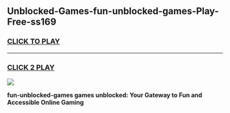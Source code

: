 
## Unblocked-Games-fun-unblocked-games-Play-Free-ss169
<h3>
<a href="https://premium76.site?title=fun-unblocked-games&ref=10A">CLICK TO PLAY</a></h3>
<hr>

<h3>
<a href="https://premium76.site?title=fun-unblocked-games&ref=10A">CLICK 2 PLAY</a>
  
</h3>

<a href="https://premium76.site?title=fun-unblocked-games&ref=10A"><img src="https://clearcache.store/games.png"></a>


**fun-unblocked-games games unblocked: Your Gateway to Fun and Accessible Online Gaming**
